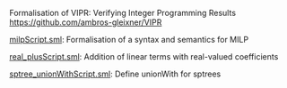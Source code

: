 Formalisation of VIPR: Verifying Integer Programming Results
https://github.com/ambros-gleixner/VIPR

[milpScript.sml](milpScript.sml):
Formalisation of a syntax and semantics for MILP

[real_plusScript.sml](real_plusScript.sml):
Addition of linear terms with real-valued coefficients

[sptree_unionWithScript.sml](sptree_unionWithScript.sml):
Define unionWith for sptrees
